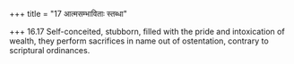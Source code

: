 +++
title = "17 आत्मसम्भाविताः स्तब्धा"

+++
16.17 Self-conceited, stubborn, filled with the pride and intoxication
of wealth, they perform sacrifices in name out of ostentation, contrary
to scriptural ordinances.

